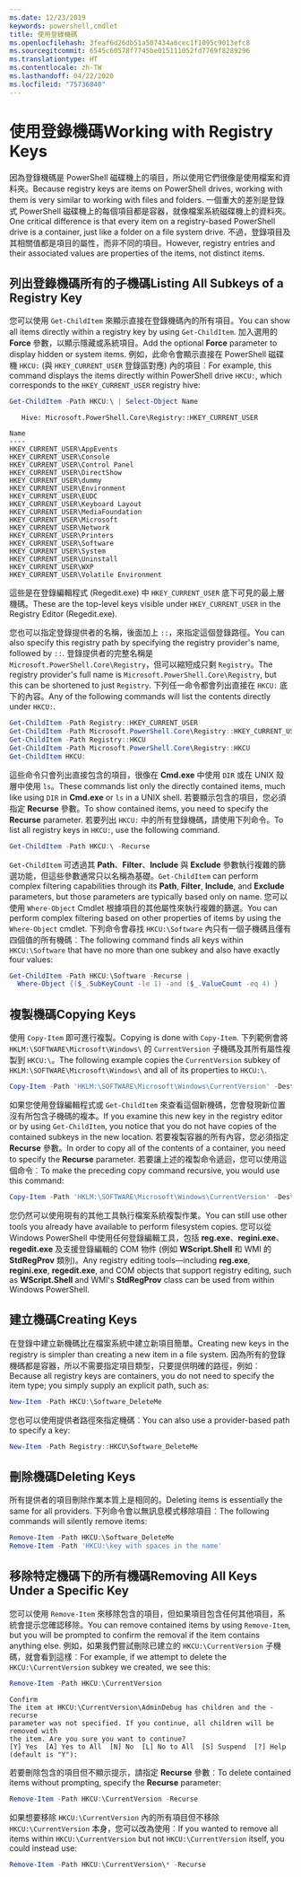 ```yaml
---
ms.date: 12/23/2019
keywords: powershell,cmdlet
title: 使用登錄機碼
ms.openlocfilehash: 3feaf6d26db51a507434a6cec1f1095c9013efc8
ms.sourcegitcommit: 6545c60578f7745be015111052fd7769f8289296
ms.translationtype: HT
ms.contentlocale: zh-TW
ms.lasthandoff: 04/22/2020
ms.locfileid: "75736840"
---
```

# <a name="working-with-registry-keys"></a><span data-ttu-id="5635b-103">使用登錄機碼</span><span class="sxs-lookup"><span data-stu-id="5635b-103">Working with Registry Keys</span></span>

<span data-ttu-id="5635b-104">因為登錄機碼是 PowerShell 磁碟機上的項目，所以使用它們很像是使用檔案和資料夾。</span><span class="sxs-lookup"><span data-stu-id="5635b-104">Because registry keys are items on PowerShell drives, working with them is very similar to working with files and folders.</span></span> <span data-ttu-id="5635b-105">一個重大的差別是登錄式 PowerShell 磁碟機上的每個項目都是容器，就像檔案系統磁碟機上的資料夾。</span><span class="sxs-lookup"><span data-stu-id="5635b-105">One critical difference is that every item on a registry-based PowerShell drive is a container, just like a folder on a file system drive.</span></span> <span data-ttu-id="5635b-106">不過，登錄項目及其相關值都是項目的屬性，而非不同的項目。</span><span class="sxs-lookup"><span data-stu-id="5635b-106">However, registry entries and their associated values are properties of the items, not distinct items.</span></span>

## <a name="listing-all-subkeys-of-a-registry-key"></a><span data-ttu-id="5635b-107">列出登錄機碼所有的子機碼</span><span class="sxs-lookup"><span data-stu-id="5635b-107">Listing All Subkeys of a Registry Key</span></span>

<span data-ttu-id="5635b-108">您可以使用 `Get-ChildItem` 來顯示直接在登錄機碼內的所有項目。</span><span class="sxs-lookup"><span data-stu-id="5635b-108">You can show all items directly within a registry key by using `Get-ChildItem`.</span></span> <span data-ttu-id="5635b-109">加入選用的 **Force** 參數，以顯示隱藏或系統項目。</span><span class="sxs-lookup"><span data-stu-id="5635b-109">Add the optional **Force** parameter to display hidden or system items.</span></span> <span data-ttu-id="5635b-110">例如，此命令會顯示直接在 PowerShell 磁碟機 `HKCU:` (與 `HKEY_CURRENT_USER` 登錄區對應) 內的項目︰</span><span class="sxs-lookup"><span data-stu-id="5635b-110">For example, this command displays the items directly within PowerShell drive `HKCU:`, which corresponds to the `HKEY_CURRENT_USER` registry hive:</span></span>

```powershell
Get-ChildItem -Path HKCU:\ | Select-Object Name
```

```Output
   Hive: Microsoft.PowerShell.Core\Registry::HKEY_CURRENT_USER

Name
----
HKEY_CURRENT_USER\AppEvents
HKEY_CURRENT_USER\Console
HKEY_CURRENT_USER\Control Panel
HKEY_CURRENT_USER\DirectShow
HKEY_CURRENT_USER\dummy
HKEY_CURRENT_USER\Environment
HKEY_CURRENT_USER\EUDC
HKEY_CURRENT_USER\Keyboard Layout
HKEY_CURRENT_USER\MediaFoundation
HKEY_CURRENT_USER\Microsoft
HKEY_CURRENT_USER\Network
HKEY_CURRENT_USER\Printers
HKEY_CURRENT_USER\Software
HKEY_CURRENT_USER\System
HKEY_CURRENT_USER\Uninstall
HKEY_CURRENT_USER\WXP
HKEY_CURRENT_USER\Volatile Environment
```

<span data-ttu-id="5635b-111">這些是在登錄編輯程式 (Regedit.exe) 中 `HKEY_CURRENT_USER` 底下可見的最上層機碼。</span><span class="sxs-lookup"><span data-stu-id="5635b-111">These are the top-level keys visible under `HKEY_CURRENT_USER` in the Registry Editor (Regedit.exe).</span></span>

<span data-ttu-id="5635b-112">您也可以指定登錄提供者的名稱，後面加上 `::`，來指定這個登錄路徑。</span><span class="sxs-lookup"><span data-stu-id="5635b-112">You can also specify this registry path by specifying the registry provider's name, followed by `::`.</span></span> <span data-ttu-id="5635b-113">登錄提供者的完整名稱是 `Microsoft.PowerShell.Core\Registry`，但可以縮短成只剩 `Registry`。</span><span class="sxs-lookup"><span data-stu-id="5635b-113">The registry provider's full name is `Microsoft.PowerShell.Core\Registry`, but this can be shortened to just `Registry`.</span></span> <span data-ttu-id="5635b-114">下列任一命令都會列出直接在 `HKCU:` 底下的內容。</span><span class="sxs-lookup"><span data-stu-id="5635b-114">Any of the following commands will list the contents directly under `HKCU:`.</span></span>

```powershell
Get-ChildItem -Path Registry::HKEY_CURRENT_USER
Get-ChildItem -Path Microsoft.PowerShell.Core\Registry::HKEY_CURRENT_USER
Get-ChildItem -Path Registry::HKCU
Get-ChildItem -Path Microsoft.PowerShell.Core\Registry::HKCU
Get-ChildItem HKCU:
```

<span data-ttu-id="5635b-115">這些命令只會列出直接包含的項目，很像在 **Cmd.exe** 中使用 `DIR` 或在 UNIX 殼層中使用 `ls`。</span><span class="sxs-lookup"><span data-stu-id="5635b-115">These commands list only the directly contained items, much like using `DIR` in **Cmd.exe** or `ls` in a UNIX shell.</span></span> <span data-ttu-id="5635b-116">若要顯示包含的項目，您必須指定 **Recurse** 參數。</span><span class="sxs-lookup"><span data-stu-id="5635b-116">To show contained items, you need to specify the **Recurse** parameter.</span></span> <span data-ttu-id="5635b-117">若要列出 `HKCU:` 中的所有登錄機碼，請使用下列命令。</span><span class="sxs-lookup"><span data-stu-id="5635b-117">To list all registry keys in `HKCU:`, use the following command.</span></span>

```powershell
Get-ChildItem -Path HKCU:\ -Recurse
```

<span data-ttu-id="5635b-118">`Get-ChildItem` 可透過其 **Path**、**Filter**、**Include** 與 **Exclude** 參數執行複雜的篩選功能，但這些參數通常只以名稱為基礎。</span><span class="sxs-lookup"><span data-stu-id="5635b-118">`Get-ChildItem` can perform complex filtering capabilities through its **Path**, **Filter**, **Include**, and **Exclude** parameters, but those parameters are typically based only on name.</span></span> <span data-ttu-id="5635b-119">您可以使用 `Where-Object` Cmdlet 根據項目的其他屬性來執行複雜的篩選。</span><span class="sxs-lookup"><span data-stu-id="5635b-119">You can perform complex filtering based on other properties of items by using the `Where-Object` cmdlet.</span></span> <span data-ttu-id="5635b-120">下列命令會尋找 `HKCU:\Software` 內只有一個子機碼且僅有四個值的所有機碼︰</span><span class="sxs-lookup"><span data-stu-id="5635b-120">The following command finds all keys within `HKCU:\Software` that have no more than one subkey and also have exactly four values:</span></span>

```powershell
Get-ChildItem -Path HKCU:\Software -Recurse |
  Where-Object {($_.SubKeyCount -le 1) -and ($_.ValueCount -eq 4) }
```

## <a name="copying-keys"></a><span data-ttu-id="5635b-121">複製機碼</span><span class="sxs-lookup"><span data-stu-id="5635b-121">Copying Keys</span></span>

<span data-ttu-id="5635b-122">使用 `Copy-Item` 即可進行複製。</span><span class="sxs-lookup"><span data-stu-id="5635b-122">Copying is done with `Copy-Item`.</span></span> <span data-ttu-id="5635b-123">下列範例會將 `HKLM:\SOFTWARE\Microsoft\Windows\` 的 `CurrentVersion` 子機碼及其所有屬性複製到 `HKCU:\`。</span><span class="sxs-lookup"><span data-stu-id="5635b-123">The following example copies the `CurrentVersion` subkey of `HKLM:\SOFTWARE\Microsoft\Windows\` and all of its properties to `HKCU:\`.</span></span>

```powershell
Copy-Item -Path 'HKLM:\SOFTWARE\Microsoft\Windows\CurrentVersion' -Destination HKCU:
```

<span data-ttu-id="5635b-124">如果您使用登錄編輯程式或 `Get-ChildItem` 來查看這個新機碼，您會發現新位置沒有所包含子機碼的複本。</span><span class="sxs-lookup"><span data-stu-id="5635b-124">If you examine this new key in the registry editor or by using `Get-ChildItem`, you notice that you do not have copies of the contained subkeys in the new location.</span></span> <span data-ttu-id="5635b-125">若要複製容器的所有內容，您必須指定 **Recurse** 參數。</span><span class="sxs-lookup"><span data-stu-id="5635b-125">In order to copy all of the contents of a container, you need to specify the **Recurse** parameter.</span></span> <span data-ttu-id="5635b-126">若要讓上述的複製命令遞迴，您可以使用這個命令︰</span><span class="sxs-lookup"><span data-stu-id="5635b-126">To make the preceding copy command recursive, you would use this command:</span></span>

```powershell
Copy-Item -Path 'HKLM:\SOFTWARE\Microsoft\Windows\CurrentVersion' -Destination HKCU: -Recurse
```

<span data-ttu-id="5635b-127">您仍然可以使用現有的其他工具執行檔案系統複製作業。</span><span class="sxs-lookup"><span data-stu-id="5635b-127">You can still use other tools you already have available to perform filesystem copies.</span></span> <span data-ttu-id="5635b-128">您可以從 Windows PowerShell 中使用任何登錄編輯工具，包括 **reg.exe**、**regini.exe**、**regedit.exe** 及支援登錄編輯的 COM 物件 (例如 **WScript.Shell** 和 WMI 的 **StdRegProv** 類別)。</span><span class="sxs-lookup"><span data-stu-id="5635b-128">Any registry editing tools—including **reg.exe**, **regini.exe**, **regedit.exe**, and COM objects that support registry editing, such as **WScript.Shell** and WMI's **StdRegProv** class can be used from within Windows PowerShell.</span></span>

## <a name="creating-keys"></a><span data-ttu-id="5635b-129">建立機碼</span><span class="sxs-lookup"><span data-stu-id="5635b-129">Creating Keys</span></span>

<span data-ttu-id="5635b-130">在登錄中建立新機碼比在檔案系統中建立新項目簡單。</span><span class="sxs-lookup"><span data-stu-id="5635b-130">Creating new keys in the registry is simpler than creating a new item in a file system.</span></span> <span data-ttu-id="5635b-131">因為所有的登錄機碼都是容器，所以不需要指定項目類型，只要提供明確的路徑，例如︰</span><span class="sxs-lookup"><span data-stu-id="5635b-131">Because all registry keys are containers, you do not need to specify the item type; you simply supply an explicit path, such as:</span></span>

```powershell
New-Item -Path HKCU:\Software_DeleteMe
```

<span data-ttu-id="5635b-132">您也可以使用提供者路徑來指定機碼︰</span><span class="sxs-lookup"><span data-stu-id="5635b-132">You can also use a provider-based path to specify a key:</span></span>

```powershell
New-Item -Path Registry::HKCU\Software_DeleteMe
```

## <a name="deleting-keys"></a><span data-ttu-id="5635b-133">刪除機碼</span><span class="sxs-lookup"><span data-stu-id="5635b-133">Deleting Keys</span></span>

<span data-ttu-id="5635b-134">所有提供者的項目刪除作業本質上是相同的。</span><span class="sxs-lookup"><span data-stu-id="5635b-134">Deleting items is essentially the same for all providers.</span></span> <span data-ttu-id="5635b-135">下列命令會以無訊息模式移除項目︰</span><span class="sxs-lookup"><span data-stu-id="5635b-135">The following commands will silently remove items:</span></span>

```powershell
Remove-Item -Path HKCU:\Software_DeleteMe
Remove-Item -Path 'HKCU:\key with spaces in the name'
```

## <a name="removing-all-keys-under-a-specific-key"></a><span data-ttu-id="5635b-136">移除特定機碼下的所有機碼</span><span class="sxs-lookup"><span data-stu-id="5635b-136">Removing All Keys Under a Specific Key</span></span>

<span data-ttu-id="5635b-137">您可以使用 `Remove-Item` 來移除包含的項目，但如果項目包含任何其他項目，系統會提示您確認移除。</span><span class="sxs-lookup"><span data-stu-id="5635b-137">You can remove contained items by using `Remove-Item`, but you will be prompted to confirm the removal if the item contains anything else.</span></span> <span data-ttu-id="5635b-138">例如，如果我們嘗試刪除已建立的 `HKCU:\CurrentVersion` 子機碼，就會看到這樣︰</span><span class="sxs-lookup"><span data-stu-id="5635b-138">For example, if we attempt to delete the `HKCU:\CurrentVersion` subkey we created, we see this:</span></span>

```powershell
Remove-Item -Path HKCU:\CurrentVersion
```

```Output
Confirm
The item at HKCU:\CurrentVersion\AdminDebug has children and the -recurse
parameter was not specified. If you continue, all children will be removed with
the item. Are you sure you want to continue?
[Y] Yes  [A] Yes to All  [N] No  [L] No to All  [S] Suspend  [?] Help (default is "Y"):
```

<span data-ttu-id="5635b-139">若要刪除包含的項目但不顯示提示，請指定 **Recurse** 參數︰</span><span class="sxs-lookup"><span data-stu-id="5635b-139">To delete contained items without prompting, specify the **Recurse** parameter:</span></span>

```powershell
Remove-Item -Path HKCU:\CurrentVersion -Recurse
```

<span data-ttu-id="5635b-140">如果想要移除 `HKCU:\CurrentVersion` 內的所有項目但不移除 `HKCU:\CurrentVersion` 本身，您可以改為使用︰</span><span class="sxs-lookup"><span data-stu-id="5635b-140">If you wanted to remove all items within `HKCU:\CurrentVersion` but not `HKCU:\CurrentVersion` itself, you could instead use:</span></span>

```powershell
Remove-Item -Path HKCU:\CurrentVersion\* -Recurse
```
